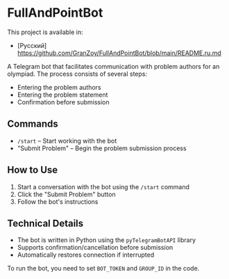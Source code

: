 # FullAndPointBot  

This project is available in:
- [Русский] https://github.com/GranZoy/FullAndPointBot/blob/main/README.ru.md

A Telegram bot that facilitates communication with problem authors for an olympiad. The process consists of several steps:  

- Entering the problem authors  
- Entering the problem statement  
- Confirmation before submission  

## Commands  
- `/start` – Start working with the bot  
- "Submit Problem" – Begin the problem submission process  

## How to Use  
1. Start a conversation with the bot using the `/start` command  
2. Click the "Submit Problem" button  
3. Follow the bot's instructions  

## Technical Details  
- The bot is written in Python using the `pyTelegramBotAPI` library  
- Supports confirmation/cancellation before submission  
- Automatically restores connection if interrupted  

To run the bot, you need to set `BOT_TOKEN` and `GROUP_ID` in the code.  
